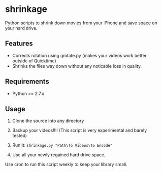 shrinkage
=========

Python scripts to shrink down movies from your iPhone and save space on your hard drive.

Features
--------
* Corrects rotation using qrotate.py (makes your videos work better outside of Quicktime)
* Shrinks the files way down without any noticable loss in quality.

Requirements
------------

* Python >= 2.7.x

Usage
-----

1. Clone the source into any directory

2. Backup your videos!!!!  (This script is very experimental and barely tested)

3. Run it: `shrinkage.py "Path\To Videos\To Encode"`
  
4. Use all your newly regained hard drive space.

Use cron to run this script weekly to keep your library small.
